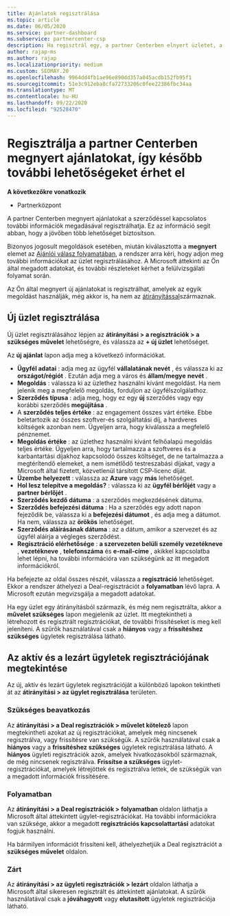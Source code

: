 ```yaml
---
title: Ajánlatok regisztrálása
ms.topic: article
ms.date: 06/05/2020
ms.service: partner-dashboard
ms.subservice: partnercenter-csp
description: Ha regisztrál egy, a partner Centerben elnyert üzletet, a jövőben további lehetőségeket biztosíthat a Microsoft számára.
author: rajap-ms
ms.author: rajap
ms.localizationpriority: medium
ms.custom: SEOMAY.20
ms.openlocfilehash: 9964dd4fb1ae96e890dd357a045acdb152fb95f1
ms.sourcegitcommit: 51e3c912eba8cfa72733206c0fee22386fbc34aa
ms.translationtype: MT
ms.contentlocale: hu-HU
ms.lasthandoff: 09/22/2020
ms.locfileid: "92528470"
---
```

# <a name="register-deals-youve-won-in-partner-center-so-you-can-get-more-opportunities-later"></a>Regisztrálja a partner Centerben megnyert ajánlatokat, így később további lehetőségeket érhet el

**A következőkre vonatkozik**

- Partnerközpont

A partner Centerben megnyert ajánlatokat a szerződéssel kapcsolatos további információk megadásával regisztrálhatja. Ez az információ segít abban, hogy a jövőben több lehetőséget biztosítson.

Bizonyos jogosult megoldások esetében, miután kiválasztotta a **megnyert** elemet az [Ajánlói válasz folyamatában](manage-leads.md), a rendszer arra kéri, hogy adjon meg további információkat az üzlet regisztrálásához. A Microsoft áttekinti az Ön által megadott adatokat, és további részleteket kérhet a felülvizsgálati folyamat során.

Az Ön által megnyert új ajánlatokat is regisztrálhat, amelyek az egyik megoldást használják, még akkor is, ha nem az [átirányítással](referrals.md)származnak. 

## <a name="register-a-new-deal"></a>Új üzlet regisztrálása

Új üzlet regisztrálásához lépjen az **átirányítási > a regisztrációk > a szükséges művelet** lehetőségre, és válassza az **+ új üzlet** lehetőséget.

Az **új ajánlat** lapon adja meg a következő információkat.

- **Ügyfél adatai** : adja meg az ügyfél **vállalatának nevét** , és válassza ki az **országot/régiót** . Ezután adja meg a város és **állam/megye** **nevét** .
- **Megoldás** : válassza ki az üzlethez használni kívánt megoldást. Ha nem jelenik meg a megfelelő megoldás, forduljon az ügyfélszolgálathoz.
- **Szerződés típusa** : adja meg, hogy ez egy **új** szerződés vagy egy korábbi szerződés **megújítása** .
- A **szerződés teljes értéke** : az engagement összes várt értéke. Ebbe beletartozik az összes szoftver-és szolgáltatási díj, a hardveres költségek azonban nem. Ügyeljen arra, hogy kiválassza a megfelelő pénznemet.
- **Megoldás értéke** : az üzlethez használni kívánt felhőalapú megoldás teljes értéke. Ügyeljen arra, hogy tartalmazza a szoftveres és a karbantartási díjakhoz kapcsolódó összes költséget, de ne tartalmazza a megtérítendő elemeket, a nem ismétlődő testreszabási díjakat, vagy a Microsoft által fizetett, közvetlenül társított CSP-licenc díját.
- **Üzembe helyezett** : válassza az **Azure** vagy **más** lehetőséget.
- **Hol lesz telepítve a megoldás?** : válassza ki az **ügyfél bérlőjét** vagy a **partner bérlőjét** .
- **Szerződés kezdő dátuma** : a szerződés megkezdésének dátuma.
- **Szerződés befejezési dátuma** : Ha a szerződés egy adott napon fejeződik be, válassza ki a **befejezési dátumot** , és adja meg a dátumot. Ha nem, válassza az **örökös** lehetőséget.
- **Szerződés aláírásának dátuma** : az a dátum, amikor a szervezet és az ügyfél aláírja a végleges szerződést.
- **Regisztráció elérhetősége** : **a szervezeten belüli személy vezetékneve** , **vezetékneve** , **telefonszáma** és **e-mail-címe** , akikkel kapcsolatba lehet lépni, ha további információra van szükségünk az itt megadott információkról.

Ha befejezte az oldal összes részét, válassza a **regisztráció** lehetőséget. Ekkor a rendszer áthelyezi a Deal-regisztrációt a **folyamatban** lévő lapra. A Microsoft ezután megvizsgálja a megadott adatokat.

Ha egy üzlet egy átirányításból származik, és még nem regisztrálta, akkor a **művelet szükséges** lapon megjelenik az üzlet. Itt megtekintheti a létrehozott és regisztrált regisztrációkat, de további frissítéseket is meg kell jeleníteni. A szűrők használatával csak a **hiányos** vagy a **frissítéshez szükséges** ügyletek regisztrálása látható.

## <a name="viewing-active-and-closed-deal-registrations"></a>Az aktív és a lezárt ügyletek regisztrációjának megtekintése

Az új, aktív és lezárt ügyletek regisztrációját a különböző lapokon tekintheti át az **átirányítási > az ügylet regisztrálása** területen.

### <a name="action-required"></a>Szükséges beavatkozás

Az **átirányítási > a Deal regisztrációk > művelet kötelező** lapon megtekintheti azokat az új regisztrációkat, amelyek még nincsenek regisztrálva, vagy frissítésre van szükségük. A szűrők használatával csak a **hiányos** vagy a **frissítéshez szükséges** ügyletek regisztrálása látható. A **hiányos** ügyleti regisztrációk azok, amelyek hivatkozásokból származnak, de még nincsenek regisztrálva. **Frissítse a szükséges** ügylet-regisztrációkat, amelyek létrejöttek és regisztrálva lettek, de szükségük van a megadott információk frissítésére.

### <a name="in-progress"></a>Folyamatban

Az **átirányítási > a Deal regisztrációk > folyamatban** oldalon láthatja a Microsoft által áttekintett ügylet-regisztrációkat. Ha további információkra van szüksége, akkor a megadott **regisztrációs kapcsolattartási** adatokat fogjuk használni.

Ha bármilyen információt frissíteni kell, áthelyezhetjük a Deal regisztrációt a **szükséges művelet** oldalon.

### <a name="closed"></a>Zárt

Az **átirányítási > az ügyleti regisztrációk > lezárt** oldalon láthatja a Microsoft által sikeresen regisztrált és áttekintett ajánlatokat. A szűrők használatával csak a **jóváhagyott** vagy **elutasított** ügyletek regisztrációja látható.
